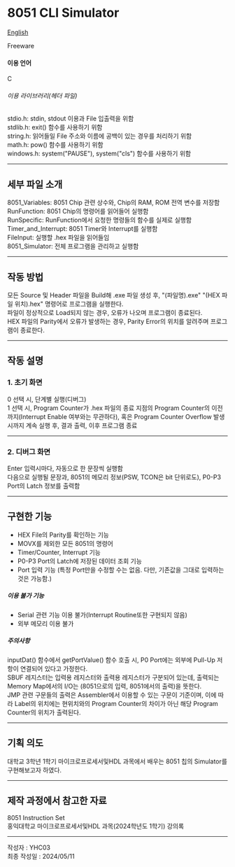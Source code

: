 # 8051 CLI Simulator

[English](https://github.com/YHC03/8051_Tools/blob/main/8051_Simulator/README.md)  

Freeware  

#### 이용 언어
C

###### 이용 라이브러리(헤더 파일)
stdio.h: stdin, stdout 이용과 File 입출력을 위함  
stdlib.h: exit() 함수를 사용하기 위함  
string.h: 읽어들일 File 주소와 이름에 공백이 있는 경우를 처리하기 위함  
math.h: pow() 함수를 사용하기 위함  
windows.h: system("PAUSE"), system("cls") 함수를 사용하기 위함  

---
## 세부 파일 소개
8051_Variables: 8051 Chip 관련 상수와, Chip의 RAM, ROM 전역 변수를 저장함   
RunFunction: 8051 Chip의 명령어를 읽어들어 실행함  
RunSpecific: RunFunction에서 요청한 명령들의 함수를 실제로 실행함  
Timer_and_Interrupt: 8051 Timer와 Interrupt를 실행함  
FileInput: 실행할 .hex 파일을 읽어들임  
8051_Simulator: 전체 프로그램을 관리하고 실행함  

---
## 작동 방법
모든 Source 및 Header 파일을 Build해 .exe 파일 생성 후, "(파일명).exe" "(HEX 파일 위치).hex" 명령어로 프로그램을 실행한다.  
파일이 정상적으로 Load되지 않는 경우, 오류가 나오며 프로그램이 종료된다.  
HEX 파일의 Parity에서 오류가 발생하는 경우, Parity Error의 위치를 알려주며 프로그램이 종료한다.  

---
## 작동 설명

### 1. 초기 화면
0 선택 시, 단계별 실행(디버그)  
1 선택 시, Program Counter가 .hex 파일의 종료 지점의 Program Counter의 이전까지(Interrupt Enable 여부와는 무관하다), 혹은 Program Counter Overflow 발생시까지 계속 실행 후, 결과 출력, 이후 프로그램 종료  

---
### 2. 디버그 화면
Enter 입력시마다, 자동으로 한 문장씩 실행함  
다음으로 실행될 문장과, 8051의 메모리 정보(PSW, TCON은 bit 단위로도), P0-P3 Port의 Latch 정보를 출력함  

---
## 구현한 기능
- HEX File의 Parity를 확인하는 기능  
- MOVX를 제외한 모든 8051의 명령어  
- Timer/Counter, Interrupt 기능  
- P0-P3 Port의 Latch에 저장된 데이터 조회 기능  
- Port 입력 기능 (특정 Port만을 수정할 수는 없음. 다만, 기존값을 그대로 입력하는 것은 가능함.)  

##### 이용 불가 기능
- Serial 관련 기능 이용 불가(Interrupt Routine또한 구현되지 않음)  
- 외부 메모리 이용 불가  

##### 주의사항
inputDat() 함수에서 getPortValue() 함수 호출 시, P0 Port에는 외부에 Pull-Up 저항이 연결되어 있다고 가정한다.  
SBUF 레지스터는 입력용 레지스터와 출력용 레지스터가 구분되어 있는데, 출력되는 Memory Map에서의 I/O는 (8051으로의 입력, 8051에서의 출력)을 뜻한다.  
JMP 관련 구문들의 출력은 Assembler에서 이용할 수 있는 구문이 기준이며, 이에 따라 Label의 위치에는 현위치와의 Program Counter의 차이가 아닌 해당 Program Counter의 위치가 출력된다.  

---
## 기획 의도
대학교 3학년 1학기 마이크로프로세서및HDL 과목에서 배우는 8051 칩의 Simulator를 구현해보고자 하였다.  

---
## 제작 과정에서 참고한 자료
8051 Instruction Set  
홍익대학교 마이크로프로세서및HDL 과목(2024학년도 1학기) 강의록  

---
작성자 : YHC03  
최종 작성일 : 2024/05/11  